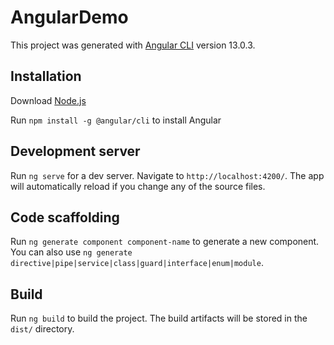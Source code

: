 # AngularDemo

This project was generated with [Angular CLI](https://github.com/angular/angular-cli) version 13.0.3.

## Installation

Download [Node.js](https://nodejs.org/en/)

Run `npm install -g @angular/cli` to install Angular

## Development server

Run `ng serve` for a dev server. Navigate to `http://localhost:4200/`. The app will automatically reload if you change any of the source files.

## Code scaffolding

Run `ng generate component component-name` to generate a new component. You can also use `ng generate directive|pipe|service|class|guard|interface|enum|module`.

## Build

Run `ng build` to build the project. The build artifacts will be stored in the `dist/` directory.
